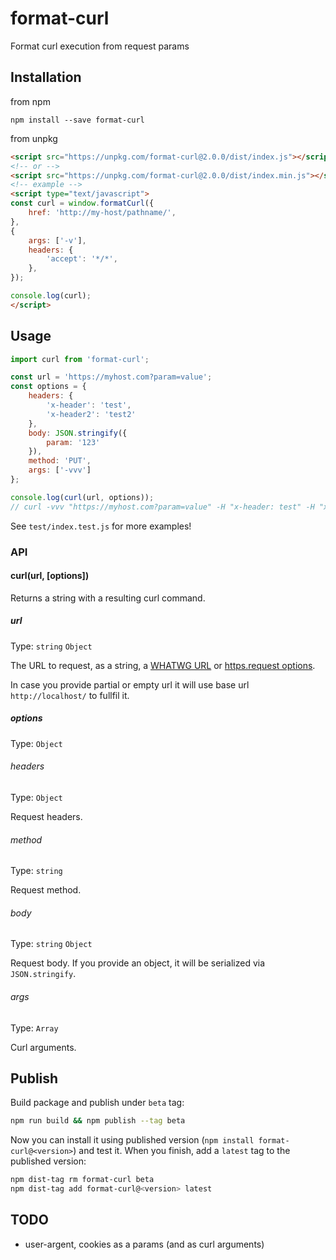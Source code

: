 # format-curl
Format curl execution from request params

## Installation
from npm

```shell
npm install --save format-curl
```

from unpkg

```html
<script src="https://unpkg.com/format-curl@2.0.0/dist/index.js"></script>
<!-- or -->
<script src="https://unpkg.com/format-curl@2.0.0/dist/index.min.js"></script>
<!-- example -->
<script type="text/javascript">
const curl = window.formatCurl({
    href: 'http://my-host/pathname/',
},
{
    args: ['-v'],
    headers: {
        'accept': '*/*',
    },
});

console.log(curl);
</script>
```

## Usage
```js
import curl from 'format-curl';

const url = 'https://myhost.com?param=value';
const options = {
    headers: {
        'x-header': 'test',
        'x-header2': 'test2'
    },
    body: JSON.stringify({
        param: '123'
    }),
    method: 'PUT',
    args: ['-vvv']
};

console.log(curl(url, options));
// curl -vvv "https://myhost.com?param=value" -H "x-header: test" -H "x-header2: test2" --data '{"param":"123"}' -X PUT
```

See `test/index.test.js` for more examples!

### API

#### curl(url, [options])

Returns a string with a resulting curl command.

##### url
Type: `string` `Object`

The URL to request, as a string, a [WHATWG URL](https://nodejs.org/api/url.html#url_class_url) or [https.request options](https://nodejs.org/api/https.html#https_https_request_options_callback).

In case you provide partial or empty url it will use base url `http://localhost/` to fullfil it.

##### options
Type: `Object`

###### headers
Type: `Object`

Request headers.

###### method
Type: `string`

Request method.

###### body
Type: `string` `Object`

Request body. If you provide an object, it will be serialized via `JSON.stringify`.

###### args
Type: `Array`

Curl arguments.

## Publish

Build package and publish under `beta` tag:

```bash
npm run build && npm publish --tag beta
```

Now you can install it using published version (`npm install format-curl@<version>`) and test it. When you finish, add a `latest` tag to the published version:

```bash
npm dist-tag rm format-curl beta
npm dist-tag add format-curl@<version> latest
```

## TODO
* user-argent, cookies as a params (and as curl arguments)
